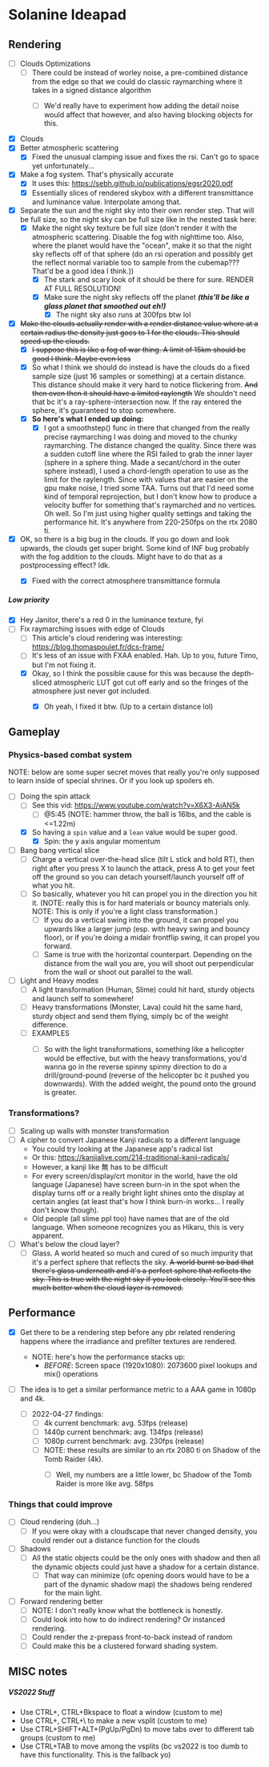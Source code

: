 ﻿# Solanine Ideapad

## Rendering


- [ ] Clouds Optimizations
  - [ ] There could be instead of worley noise, a pre-combined distance from the edge so that we could do classic raymarching where it takes in a signed distance algorithm
    - [ ] We'd really have to experiment how adding the detail noise would affect that however, and also having blocking objects for this.



- [x] Clouds
- [x] Better atmospheric scattering
  - [x] Fixed the unusual clamping issue and fixes the rsi. Can't go to space yet unfortunately...

- [x] Make a fog system. That's physically accurate
  - [x] It uses this: https://sebh.github.io/publications/egsr2020.pdf
  - [x] Essentially slices of rendered skybox with a different transmittance and luminance value. Interpolate among that.
- [x] Separate the sun and the night sky into their own render step. That will be full size, so the night sky can be full size like in the nested task here:
  - [x] Make the night sky texture be full size (don't render it with the atmospheric scattering. Disable the fog with nighttime too. Also, where the planet would have the "ocean", make it so that the night sky reflects off of that sphere (do an rsi operation and possibly get the reflect normal variable too to sample from the cubemap??? That'd be a good idea I think.))
    - [x] The stark and scary look of it should be there for sure. RENDER AT FULL RESOLUTION!
    - [x] Make sure the night sky reflects off the planet **_(this'll be like a glass planet that smoothed out eh!)_**
      - [x] The night sky also runs at 300fps btw lol
- [x] ~~Make the clouds actually render with a render distance value where at a certain radius the density just goes to 1 for the clouds. This should speed up the clouds.~~
  - [x] ~~I suppose this is like a fog of war thing. A limit of 15km should be good I think. Maybe even less~~
  - [x] So what I think we should do instead is have the clouds do a fixed sample size (just 16 samples or something) at a certain distance. This distance should make it very hard to notice flickering from. ~~And then even then it should have a limited raylength~~ We shouldn't need that bc it's a ray-sphere-intersection now. If the ray entered the sphere, it's guaranteed to stop somewhere.
  - [x] **So here's what I ended up doing:**
    - [x] I got a smoothstep() func in there that changed from the really precise raymarching I was doing and moved to the chunky raymarching. The distance changed the quality. Since there was a sudden cutoff line where the RSI failed to grab the inner layer (sphere in a sphere thing. Made a secant/chord in the outer sphere instead), I used a chord-length operation to use as the limit for the raylength. Since with values that are easier on the gpu make noise, I tried some TAA. Turns out that I'd need some kind of temporal reprojection, but I don't know how to produce a velocity buffer for something that's raymarched and no vertices. Oh well. So I'm just using higher quality settings and taking the performance hit. It's anywhere from 220-250fps on the rtx 2080 ti.
- [x] OK, so there is a big bug in the clouds. If you go down and look upwards, the clouds get super bright. Some kind of INF bug probably with the fog addition to the clouds. Might have to do that as a postprocessing effect? Idk.
  - [x] Fixed with the correct atmosphere transmittance formula


##### Low priority

- [x] Hey Janitor, there's a red 0 in the luminance texture, fyi
- [ ] Fix raymarching issues with edge of Clouds
  - [ ] This article's cloud rendering was interesting: https://blog.thomaspoulet.fr/dcs-frame/
  - [ ] It's less of an issue with FXAA enabled. Hah. Up to you, future Timo, but I'm not fixing it.
  - [x] Okay, so I think the possible cause for this was because the depth-sliced atmospheric LUT got cut off early and so the fringes of the atmosphere just never got included.
    - [x] Oh yeah, I fixed it btw. (Up to a certain distance lol)


## Gameplay

### Physics-based combat system

NOTE: below are some super secret moves that really you're only supposed to learn inside of special shrines. Or if you look up spoilers eh.

- [ ] Doing the spin attack
  - [ ] See this vid: https://www.youtube.com/watch?v=X6X3-AiAN5k
    - [ ] @5:45 (NOTE: hammer throw, the ball is 16lbs, and the cable is <=1.22m)
  - [x] So having a `spin` value and a `lean` value would be super good.
    - [x] Spin: the y axis angular momentum

- [ ] Bang bang vertical slice
  - [ ] Charge a vertical over-the-head slice (tilt L stick and hold RT), then right after you press X to launch the attack, press A to get your feet off the ground so you can detach yourself/launch yourself off of what you hit.
  - [ ] So basically, whatever you hit can propel you in the direction you hit it. (NOTE: really this is for hard materials or bouncy materials only. NOTE: This is only if you're a light class transformation.)
    - [ ] If you do a vertical swing into the ground, it can propel you upwards like a larger jump (esp. with heavy swing and bouncy floor), or if you're doing a midair frontflip swing, it can propel you forward.
    - [ ] Same is true with the horizontal counterpart. Depending on the distance from the wall you are, you will shoot out perpendicular from the wall or shoot out parallel to the wall.

- [ ] Light and Heavy modes
  - [ ] A light transformation (Human, Slime) could hit hard, sturdy objects and launch self to somewhere!
  - [ ] Heavy transformations (Monster, Lava) could hit the same hard, sturdy object and send them flying, simply bc of the weight difference.
  - [ ] EXAMPLES
    - [ ] So with the light transformations, something like a helicopter would be effective, but with the heavy transformations, you'd wanna go in the reverse spinny spinny direction to do a drill/ground-pound (reverse of the helicopter bc it pushed you downwards). With the added weight, the pound onto the ground is greater.


### Transformations?

- [ ] Scaling up walls with monster transformation
- [ ] A cipher to convert Japanese Kanji radicals to a different language
  - You could try looking at the Japanese app's radical list
  - Or this: https://kanjialive.com/214-traditional-kanji-radicals/
  - However, a kanji like 無 has to be difficult
  - For every screen/display/crt monitor in the world, have the old language (Japanese) have screen burn-in in the spot when the display turns off or a really bright light shines onto the display at certain angles (at least that's how I think burn-in works... I really don't know though).
  - Old people (all slime ppl too) have names that are of the old language. When someone recognizes you as Hikaru, this is very apparent.
- [ ] What's below the cloud layer?
  - [ ] Glass. A world heated so much and cured of so much impurity that it's a perfect sphere that reflects the sky. ~~A world burnt so bad that there's glass underneath and it's a perfect sphere that reflects the sky. This is true with the night sky if you look closely. You'll see this much better when the cloud layer is removed.~~

## Performance

- [x] Get there to be a rendering step before any pbr related rendering happens where the irradiance and prefilter textures are rendered.
  - NOTE: here's how the performance stacks up:
    - *BEFORE*: Screen space (1920x1080): 2073600 pixel lookups and mix() operations


- [ ] The idea is to get a similar performance metric to a AAA game in 1080p and 4k.
  - [ ] 2022-04-27 findings:
    - [ ] 4k current benchmark: avg. 53fps (release)
    - [ ] 1440p current benchmark: avg. 134fps (release)
    - [ ] 1080p current benchmark: avg. 230fps (release)
    - [ ] NOTE: these results are similar to an rtx 2080 ti on Shadow of the Tomb Raider (4k).
      - [ ] Well, my numbers are a little lower, bc Shadow of the Tomb Raider is more like avg. 58fps


### Things that could improve

- [ ] Cloud rendering (duh...)
  - [ ] If you were okay with a cloudscape that never changed density, you could render out a distance function for the clouds

- [ ] Shadows
  - [ ] All the static objects could be the only ones with shadow and then all the dynamic objects could just have a shadow for a certain distance.
    - [ ] That way can minimize (ofc opening doors would have to be a part of the dynamic shadow map) the shadows being rendered for the main light.

- [ ] Forward rendering better
  - [ ] NOTE: I don't really know what the bottleneck is honestly.
  - [ ] Could look into how to do indirect rendering? Or instanced rendering.
  - [ ] Could render the z-prepass front-to-back instead of random
  - [ ] Could make this be a clustered forward shading system.

## MISC notes

##### VS2022 Stuff
- Use CTRL+\, CTRL+Bkspace to float a window (custom to me)
- Use CTRL+\, CTRL+\ to make a new vsplit (custom to me)
- Use CTRL+SHIFT+ALT+(PgUp/PgDn) to move tabs over to different tab groups (custom to me)
- Use CTRL+TAB to move among the vsplits (bc vs2022 is too dumb to have this functionality. This is the fallback yo)
